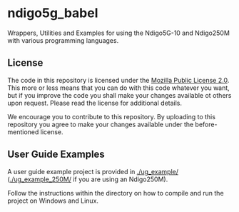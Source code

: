 # ndigo5g_babel
Wrappers, Utilities and Examples for using the Ndigo5G-10 and Ndigo250M with various programming languages.


## License

The code in this repository is licensed under the [Mozilla Public License 2.0](LICENSE). This more or less means that you can do with this code whatever you want, but if you improve the code you shall make your changes available ot others upon request. Please read the license for additional details. 

We encourage you to contribute to this repository. By uploading to this repository you agree to make your changes available under the before-mentioned license.

## User Guide Examples

A user guide example project is provided in [./ug_example/](./ug_example)
([./ug_example_250M/](./ug_example_250M) if you are using an Ndigo250M).

Follow the instructions within the directory on how to compile and run the project on Windows and Linux.
